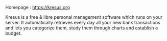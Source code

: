 Homepage : https://kresus.org

Kresus is a free & libre personal management software which runs on your server. It automatically retrieves every day all your new bank transactions and lets you categorize them, study them through charts and establish a budget.
